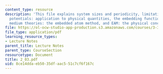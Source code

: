 ```yaml
---
content_type: resource
description: 'This file explains system sizes and periodicity, limitations of pair
  potentials: application to physical quantities, the embedding function, effective
  medium theories: the embedded atom method, and EAM: the physical concept.'
file: https://ol-ocw-studio-app-production.s3.amazonaws.com/courses/3-320-atomistic-computer-modeling-of-materials-sma-5107-spring-2005/8ce14ddaeb5035dfaac551c7cf6f167c_2_03.pdf
file_type: application/pdf
learning_resource_types:
- Lecture Notes
parent_title: Lecture Notes
parent_type: CourseSection
resourcetype: Document
title: 2_03.pdf
uid: 8ce14dda-eb50-35df-aac5-51c7cf6f167c
---
```

